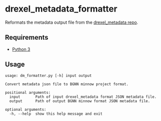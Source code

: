 # drexel_metadata_formatter
Reformats the metadata output file from the [drexel_metadata repo](https://github.com/hdr-bgnn/drexel_metadata/).

## Requirements
- [Python 3](https://www.python.org/)


## Usage
```
usage: dm_formatter.py [-h] input output

Convert metadata json file to BGNN minnow project format.

positional arguments:
  input       Path of input drexel_metadata format JSON metadata file.
  output      Path of output BGNN minnow format JSON metadata file.

optional arguments:
  -h, --help  show this help message and exit
 ```
